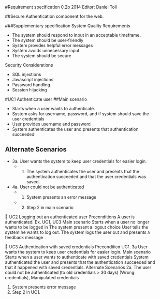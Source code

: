 #Requirement specification 0.2b 2014
Editor: Daniel Toll


##Secure Authentication component for the web.

###Supplementary specification
System Quality Requirements
 * The system should respond to input in an acceptable timeframe.
 * The system should be user-friendly
 * System provides helpful error messages
 * System avoids unnecessary input
 * The system should be secure

Security Considerations
 * SQL injections
 * Javascript injections
 * Password handling
 * Session hijacking


#UC1 Authenticate user
##Main scenario
 * Starts when a user wants to authenticate.
 * System asks for username, password, and if system should save the user credentials
 * User provides username and password
 * System authenticates the user and presents that authentication succeeded

## Alternate Scenarios
 * 3a. User wants the system to keep user credentials for easier login.
   * 1. The system authenticates the user and presents that the authentication succeeded and that the user credentials was saved.
 * 4a. User could not be authenticated
   * 1. System presents an error message
   * 2. Step 2 in main scenario


UC2 Logging out an authenticated user
Preconditions
A user is authenticated. Ex. UC1, UC3
Main scenario
Starts when a user no longer wants to be logged in
The system present a logout choice
User tells the system he wants to log out.
The system logs the user out and presents a feedback message


UC3 Authentication with saved credentials
Precondition
UC1. 3a   User wants the system to keep user credentials for easier login.
Main scenario
Starts when a user wants to authenticate with saved credentials
System authenticated the user and presents that the authentication succeeded and that it happened with saved credentials.
Alternate Scenarios
2a. The user could not be authenticated (to old credentials > 30 days) (Wrong credentials), Manipulated credentials
1. System presents error message
2. Step 2 in UC1.



